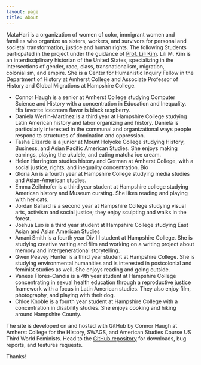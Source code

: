 ```yaml
---
layout: page
title: About
---
```


MataHari is a organization of women of color, immigrant women and families who organize as sisters, workers, and survivors for personal and societal transformation, justice and human rights. The following Students particpated in the project under the guidance of <a href="https://www.amherst.edu/people/facstaff/lkim"> Prof. Lili Kim</a>. Lili M. Kim is an interdisciplinary historian of the United States, specializing in the intersections of gender, race, class, transnationalism, migration, colonialism, and empire.  She is a Center for Humanistic Inquiry Fellow in the Department of History at Amherst College and Associate Professor of History and Global Migrations at Hampshire College.  

* Connor Haugh is a senior at Amherst College studying Computer Science and History with a concentration in Education and Inequality. His favorite icecream flavor is black raspberry.
* Daniela Werlin-Martínez is a third year at Hampshire College studying Latin American history and labor organizing and history. Daniela is particularly interested in the communal and organizational ways people respond to structures of domination and oppression. 
* Tasha Elizarde is a junior at Mount Holyoke College studying History, Business, and Asian Pacific American Studies. She enjoys making earrings, playing the ukulele, and eating matcha ice cream.
* Helen Harrington studies history and German at Amherst College, with a social justice, rights, and inequality concentration.
Bio
* Gloria An is a fourth year at Hampshire College studying media studies and Asian-American studies. 
* Emma Zeilnhofer is a third year student at Hampshire college studying American history and Museum curating. She likes reading and playing with her cats. 
* Jordan Ballard is a second year at Hampshire College studying visual arts, activism and social justice; they enjoy sculpting and walks in the forest.
* Joshua Luo is a third year student at Hampshire College studying East Asian and Asian American Studies
* Amani Smith is a fourth year Div III student at Hampshire College. She is studying creative writing and film and working on a writing project about memory and intergenerational storytelling. 
* Gwen Peavey Hunter is a third year student at Hampshire College. She is studying environmental humanities and is interested in postcolonial and feminist studies as well. She enjoys reading and going outside. 
* Vaness Flores-Candia is a 4th year student at Hampshire College concentrating in sexual health education through a reproductive justice framework with a focus in Latin American studies. They also enjoy film, photography, and playing with their dog. 
* Chloe Knoble is a fourth year student at Hampshire College with a concentration in disability studies. She enjoys cooking and hiking around Hampshire County.  



The site is developed on and hosted with GitHub by Connor Haugh at Amherst College for the History, SWAGS, and American Studies Course US Third World Feminists. Head to the <a href="https://github.com/MatahariWomenWorkersCenter/OralHistoryProject">GitHub repository</a> for downloads, bug reports, and features requests.

Thanks!
